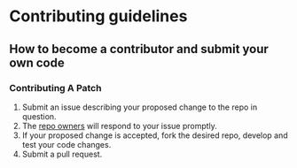 # Contributing guidelines

## How to become a contributor and submit your own code

### Contributing A Patch

1. Submit an issue describing your proposed change to the repo in question.
1. The [repo owners](OWNERS) will respond to your issue promptly.
1. If your proposed change is accepted, fork the desired repo, develop and test your code changes.
1. Submit a pull request.

